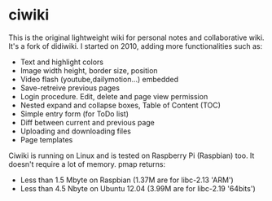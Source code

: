 # ciwiki
This is the original lightweight wiki for personal notes and collaborative wiki.
It's a fork of didiwiki. I started on 2010, adding more functionalities such as:

- Text and highlight colors
- Image width height, border size, position
- Video flash (youtube,dailymotion...) embedded
- Save-retreive previous pages
- Login procedure. Edit, delete and page view permission
- Nested expand and collapse boxes, Table of Content (TOC)
- Simple entry form (for ToDo list)
- Diff between current and previous page
- Uploading and downloading files
- Page templates
 
Ciwiki is running on Linux and is tested on Raspberry Pi (Raspbian) too.
It doesn't require a lot of memory. pmap returns:
- Less than 1.5 Mbyte on Raspbian (1.37M are for libc-2.13 'ARM')
- Less than 4.5 Nbyte on Ubuntu 12.04 (3.99M are for libc-2.19 '64bits') 


